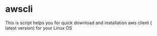 # awscli
This is script helps you for quick download and installation aws client ( latest version) for your Linux OS
